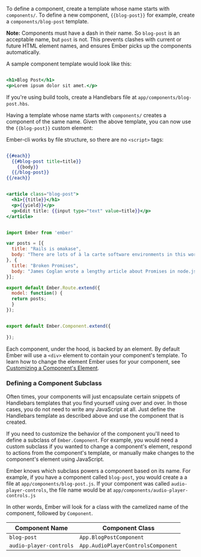 To define a component, create a template whose name starts with
`components/`. To define a new component, `{{blog-post}}` for example,
create a `components/blog-post` template.

**Note:** Components must have a dash in their name. So `blog-post` is an acceptable name,
but `post` is not. This prevents clashes with current or future HTML element names, and
ensures Ember picks up the components automatically.

A sample component template would look like this:

```app/components/blog-post.hbs

<h1>Blog Post</h1>
<p>Lorem ipsum dolor sit amet.</p>
```

If you're using build tools, create a Handlebars file at
`app/components/blog-post.hbs`.

Having a template whose name starts with `components/` creates a
component of the same name. Given the above template, you can now use the
`{{blog-post}}` custom element:

<!--- <a class="jsbin-embed" href="http://jsbin.com/tikenoniku/1/edit?output">JS Bin</a><script src="http://static.jsbin.com/js/embed.js"></script> 

The example above uses `<script>` tags to work inside of JSBin.--> 

Ember-cli works by file structure, so there are no `<script>` tags:

```app/templates/index.hbs

{{#each}}
  {{#blog-post title=title}}
    {{body}}
  {{/blog-post}}
{{/each}}
```

```app/templates/components/blog-post.hbs

<article class="blog-post">
  <h1>{{title}}</h1>
  <p>{{yield}}</p>
  <p>Edit title: {{input type="text" value=title}}</p>
</article>
```

```app/routes/index.js

import Ember from 'ember'

var posts = [{
  title: "Rails is omakase",
  body: "There are lots of à la carte software environments in this world."
}, {
  title: "Broken Promises",
  body: "James Coglan wrote a lengthy article about Promises in node.js."
}];

export default Ember.Route.extend({
  model: function() {
  return posts;
  }
});
```

```app/components/blog-post.js

export default Ember.Component.extend({
  
});
```

Each component, under the hood, is backed by an element. By default
Ember will use a `<div>` element to contain your component's template.
To learn how to change the element Ember uses for your component, see
[Customizing a Component's
Element](../components/customizing-a-components-element).


### Defining a Component Subclass

Often times, your components will just encapsulate certain snippets of
Handlebars templates that you find yourself using over and over. In
those cases, you do not need to write any JavaScript at all. Just define
the Handlebars template as described above and use the component that is
created.

If you need to customize the behavior of the component you'll
need to define a subclass of `Ember.Component`. For example, you would
need a custom subclass if you wanted to change a component's element,
respond to actions from the component's template, or manually make
changes to the component's element using JavaScript.

Ember knows which subclass powers a component based on its name. For
example, if you have a component called `blog-post`, you would create a
a file at `app/components/blog-post.js`. If your component was called
`audio-player-controls`, the file name would be at 
`app/components/audio-player-controls.js`

In other words, Ember will look for a class with the camelized name of
the component, followed by `Component`.

<table>
  <thead>
  <tr>
    <th>Component Name</th>
    <th>Component Class</th>
  </tr>
  </thead>
  <tr>
    <td><code>blog-post</code></td>
    <td><code>App.BlogPostComponent</code></td>
  </tr>
  <tr>
    <td><code>audio-player-controls</code></td>
    <td><code>App.AudioPlayerControlsComponent</code></td>
  </tr>
</table>
